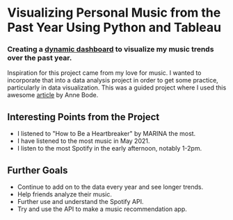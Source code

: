 # Visualizing Personal Music from the Past Year Using Python and Tableau 
### Creating a [dynamic dashboard](https://public.tableau.com/views/JaydensSpotifyHistory/JaydensSpotifyHistory?:language=en-US&publish=yes&:display_count=n&:origin=viz_share_link) to visualize my music trends over the past year.
Inspiration for this project came from my love for music. I wanted to incorporate that into a data analysis project 
in order to get some practice, particularly in data visualization. This was a guided project where I used this awesome [article](https://towardsdatascience.com/visualizing-spotify-data-with-python-tableau-687f2f528cdd) by Anne Bode.
## Interesting Points from the Project
* I listened to "How to Be a Heartbreaker" by MARINA the most.
* I have listened to the most music in May 2021.
* I listen to the most Spotify in the early afternoon, notably 1-2pm.
## Further Goals
* Continue to add on to the data every year and see longer trends.
* Help friends analyze their music.
* Further use and understand the Spotify API.
* Try and use the API to make a music recommendation app.
